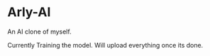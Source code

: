 # Arly-AI
An AI clone of myself. 

Currently Training the model. Will upload everything once its done. 
